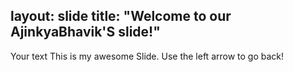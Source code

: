 layout: slide
title: "Welcome to our AjinkyaBhavik'S slide!"
---
Your text
This is my awesome Slide.
Use the left arrow to go back!
